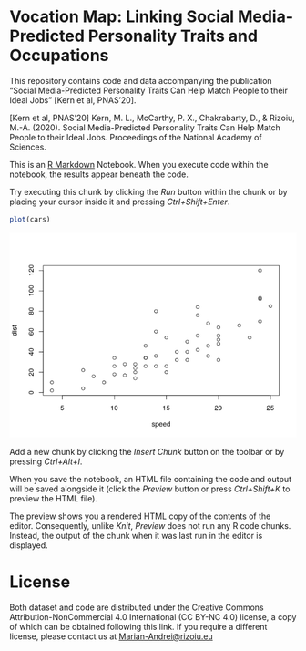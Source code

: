 Vocation Map: Linking Social Media-Predicted Personality Traits and
Occupations
================

This repository contains code and data accompanying the publication
“Social Media-Predicted Personality Traits Can Help Match People to
their Ideal Jobs” \[Kern et al, PNAS’20\].

\[Kern et al, PNAS’20\] Kern, M. L., McCarthy, P. X., Chakrabarty, D., &
Rizoiu, M.-A. (2020). Social Media-Predicted Personality Traits Can Help
Match People to their Ideal Jobs. Proceedings of the National Academy of
Sciences.

This is an [R Markdown](http://rmarkdown.rstudio.com) Notebook. When you
execute code within the notebook, the results appear beneath the code.

Try executing this chunk by clicking the *Run* button within the chunk
or by placing your cursor inside it and pressing *Ctrl+Shift+Enter*.

``` r
plot(cars)
```

![](README_files/figure-gfm/unnamed-chunk-1-1.png)<!-- -->

Add a new chunk by clicking the *Insert Chunk* button on the toolbar or
by pressing *Ctrl+Alt+I*.

When you save the notebook, an HTML file containing the code and output
will be saved alongside it (click the *Preview* button or press
*Ctrl+Shift+K* to preview the HTML file).

The preview shows you a rendered HTML copy of the contents of the
editor. Consequently, unlike *Knit*, *Preview* does not run any R code
chunks. Instead, the output of the chunk when it was last run in the
editor is displayed.

# License

Both dataset and code are distributed under the Creative Commons
Attribution-NonCommercial 4.0 International (CC BY-NC 4.0) license, a
copy of which can be obtained following this link. If you require a
different license, please contact us at <Marian-Andrei@rizoiu.eu>
